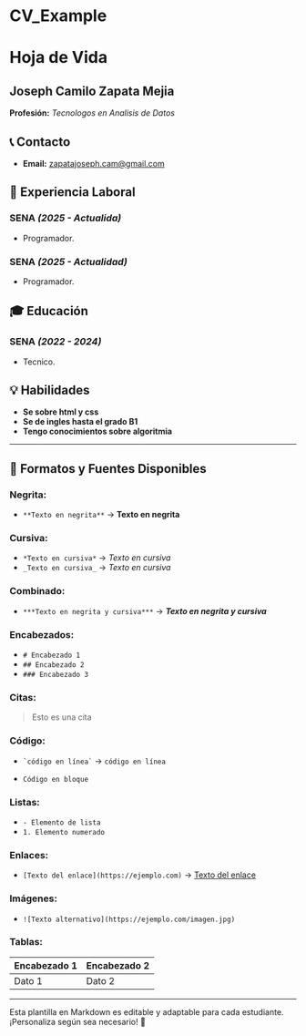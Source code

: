 # CV_Example
# Hoja de Vida

## Joseph Camilo Zapata Mejia
**Profesión:** _Tecnologos en Analisis de Datos_

## 📞 Contacto
- **Email:** [zapatajoseph.cam@gmail.com](maito:zapatajoseph.cam@gmail.com)

## 🏢 Experiencia Laboral
### **SENA** _(2025 - Actualida)_
- Programador.

### **SENA** _(2025 - Actualidad)_
- Programador.

## 🎓 Educación
### **SENA** _(2022 - 2024)_
- Tecnico.

## 💡 Habilidades
- **Se sobre html y css**
- **Se de ingles hasta el grado B1**
- **Tengo conocimientos sobre algoritmia**

---

## 🎨 Formatos y Fuentes Disponibles

### **Negrita:**
- `**Texto en negrita**` → **Texto en negrita**

### **Cursiva:**
- `*Texto en cursiva*` → *Texto en cursiva*
- `_Texto en cursiva_` → _Texto en cursiva_

### **Combinado:**
- `***Texto en negrita y cursiva***` → ***Texto en negrita y cursiva***

### **Encabezados:**
- `# Encabezado 1`
- `## Encabezado 2`
- `### Encabezado 3`

### **Citas:**
> Esto es una cita

### **Código:**
- `` `código en línea` `` → `código en línea`
- ```
  Código en bloque
  ```

### **Listas:**
- `- Elemento de lista`
- `1. Elemento numerado`

### **Enlaces:**
- `[Texto del enlace](https://ejemplo.com)` → [Texto del enlace](https://ejemplo.com)

### **Imágenes:**
- `![Texto alternativo](https://ejemplo.com/imagen.jpg)`

### **Tablas:**
| Encabezado 1 | Encabezado 2 |
|-------------|-------------|
| Dato 1     | Dato 2      |

---

Esta plantilla en Markdown es editable y adaptable para cada estudiante. ¡Personaliza según sea necesario! 🎯

